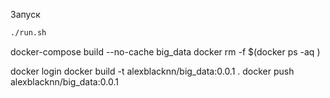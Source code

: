 Запуск

```bash
./run.sh
```


docker-compose build --no-cache big_data
docker rm -f $(docker ps -aq )



docker login
docker build -t alexblacknn/big_data:0.0.1 .
docker push alexblacknn/big_data:0.0.1


